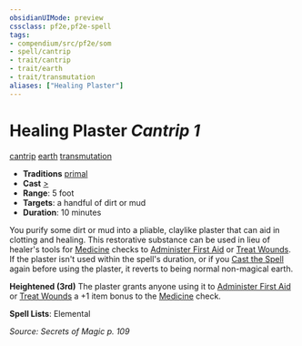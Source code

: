 ```yaml
---
obsidianUIMode: preview
cssclass: pf2e,pf2e-spell
tags:
- compendium/src/pf2e/som
- spell/cantrip
- trait/cantrip
- trait/earth
- trait/transmutation
aliases: ["Healing Plaster"]
---
```

# Healing Plaster *Cantrip 1*   
[cantrip](cantrip.md "Cantrip Spell Trait")  [earth](earth.md "Earth Energy & Element Trait")  [transmutation](transmutation.md "Transmutation School Trait")  

- **Traditions** [primal](primal.md "Primal Tradition Trait")
- **Cast** [>](chapter-9-playing-the-game.md#Actions "Single Action") 
- **Range**: 5 foot
- **Targets**: a handful of dirt or mud
- **Duration**: 10 minutes

You purify some dirt or mud into a pliable, claylike plaster that can aid in clotting and healing. This restorative substance can be used in lieu of healer's tools for [Medicine](skills.md#Medicine) checks to [Administer First Aid](administer-first-aid.md) or [Treat Wounds](treat-wounds.md). If the plaster isn't used within the spell's duration, or if you [Cast the Spell](cast-a-spell.md) again before using the plaster, it reverts to being normal non-magical earth.

**Heightened (3rd)** The plaster grants anyone using it to [Administer First Aid](administer-first-aid.md) or [Treat Wounds](treat-wounds.md) a +1 item bonus to the [Medicine](skills.md#Medicine) check.

**Spell Lists**: Elemental

*Source: Secrets of Magic p. 109*
